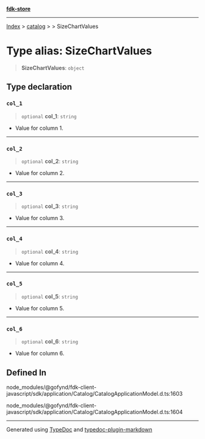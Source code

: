 [**fdk-store**](../../../README.md)
***

[Index](../../../API.md) > [catalog](../../README.md) > [<internal>](../README.md) > SizeChartValues

# Type alias: SizeChartValues

> **SizeChartValues**: `object`

## Type declaration

### `col_1`

> `optional` **col\_1**: `string`

- Value for column 1.

***

### `col_2`

> `optional` **col\_2**: `string`

- Value for column 2.

***

### `col_3`

> `optional` **col\_3**: `string`

- Value for column 3.

***

### `col_4`

> `optional` **col\_4**: `string`

- Value for column 4.

***

### `col_5`

> `optional` **col\_5**: `string`

- Value for column 5.

***

### `col_6`

> `optional` **col\_6**: `string`

- Value for column 6.

## Defined In

node\_modules/@gofynd/fdk-client-javascript/sdk/application/Catalog/CatalogApplicationModel.d.ts:1603

node\_modules/@gofynd/fdk-client-javascript/sdk/application/Catalog/CatalogApplicationModel.d.ts:1604

***
Generated using [TypeDoc](https://typedoc.org/) and [typedoc-plugin-markdown](https://www.npmjs.com/package/typedoc-plugin-markdown)
